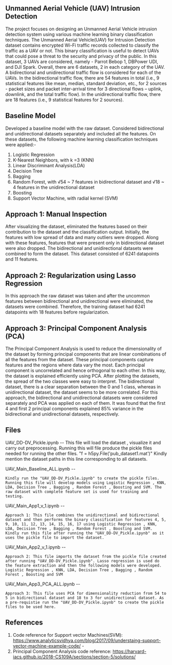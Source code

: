 ## Unmanned Aerial Vehicle (UAV) Intrusion Detection
The project focuses on designing an Unmanned Aerial Vehicle intrusion detection system using various machine learning binary classification techniques. The Unmanned Aerial Vehicle(UAV) for Intrusion Detection dataset contains encrypted Wi-Fi traffic records collected to classify the traffic as a UAV or not. This binary classification is useful to detect UAVs that could pose a threat to the security and privacy of the public. In this dataset, 3 UAVs are considered, namely - Parrot Bebop 1, DBPower UDI, and DJI Spark. Overall, there are 6 datasets, 2 in each category of the UAV. A bidirectional and unidirectional traffic flow is considered for each of the UAVs. In the bidirectional traffic flow, there are 54 features in total (i.e., 9 statistical features like mean, median, standard deviation, etc., for 2 sources - packet sizes and packet inter-arrival time for 3 directional flows – uplink, downlink, and the total traffic flow). In the unidirectional traffic flow, there are 18 features (i.e., 9 statistical features for 2 sources).

## Baseline Model
Developed a baseline model with the raw dataset. Considered bidirectional and unidirectional 
datasets separately and included all the features. On these datasets, the following machine learning 
classification techniques were applied:-
1) Logistic Regression
2) K-Nearest Neighbors, with k =3 (KNN)
3) Linear Discriminant Analysis(LDA)
4) Decision Tree
5) Bagging
6) Random Forest, with √54 ~ 7 features in bidirectional dataset and √18 ~ 4 features in the 
unidirectional dataset
7) Boosting
8) Support Vector Machine, with radial kernel (SVM)

## Approach 1: Manual Inspection
After visualizing the dataset, eliminated the features based on their contribution to the 
dataset and the classification output. Initially, the features with low spread of data and many outliers were dropped. Along with these features, features that were present only in bidirectional dataset were also dropped. The bidirectional and unidirectional datasets were combined to form the dataset. This dataset consisted of 6241 datapoints and 11 features. 

## Approach 2: Regularization using Lasso Regression
In this approach the raw dataset was taken and after the uncommon features between bidirectional and unidirectional were eliminated, the datasets were combined. Therefore, the training dataset had 6241 datapoints with 18 features before regularization.

## Approach 3: Principal Component Analysis (PCA)
The Principal Component Analysis is used to reduce the dimensionality of the dataset by forming principal components that are linear combinations of all the features from the dataset. These principal components capture features and the regions where data vary the most. Each principal component is uncorrelated and hence orthogonal to each other. In this way, the dataset is explained efficiently using PCA. After plotting the datasets, the spread of the two classes were easy to interpret. The bidirectional dataset, there is a clear separation between the 0 and 1 class, whereas in unidirectional dataset, the dataset seems to be more correlated. For this approach, the bidirectional and unidirectional datasets were considered separately and PCA was applied on each of them. It was found that the first 4 and first 2 principal components explained 85% variance in the bidirectional and unidirectional datasets, respectively.

## Files
UAV_DD-DV_Pickle.ipynb -- 
	This file will load the dataset , visualize it and carry out preprocessing. Running this will file produce the pickle files needed for running the other files. 
	"f = h5py.File('pub_dataset1.mat')" Kindly mention the dataset paths in this line corresponding to all datasets.
	
UAV_Main_Baseline_ALL.ipynb -- 

	Kindly run the "UAV_DD-DV_Pickle.ipynb" to create the pickle files.
	Running this file will develop models using Logistic Regression , KNN, LDA, Decision Tree , Bagging , Random Forest , Boosting and SVM. The raw dataset with complete feature set is used for training and testing.
	
UAV_Main_App1_v_1.ipynb -- 

	Approach 1: This file combines the unidirectional and bidirectional dataset and then performs the binary classification for features 4, 5, 9, 10, 11, 12, 13, 14, 15, 16, 17 using Logistic Regression , KNN, LDA, Decision Tree , Bagging , Random Forest , Boosting and SVM.
	Kindly run this file after running the "UAV_DD-DV_Pickle.ipynb" as it uses the pickle file to import the dataset.
	
UAV_Main_App2_v_1.ipynb -- 

	Approach 2: This file imports the dataset from the pickle file created after running "UAV_DD-DV_Pickle.ipynb". Lasso regression is used do the feature extraction and then the following models were developed. Logistic Regression , KNN, LDA, Decision Tree , Bagging , Random Forest , Boosting and SVM

UAV_Main_App3_PCA_ALL.ipynb -- 

	Approach 3: This file uses PCA for dimensionality reduction from 54 to  5 in bidirectional dataset and 18 to 3 for unidirectional dataset. As a pre-requistie run the "UAV_DD-DV_Pickle.ipynb" to create the pickle files to be used here.
	

## References
1. Code reference for Support vector Machines(SVM): https://www.analyticsvidhya.com/blog/2017/09/understaing-support-vector-machine-example-code/ - 
2. Principal Component Analysis code reference: https://harvard-iacs.github.io/2018-CS109A/sections/section-5/solutions/